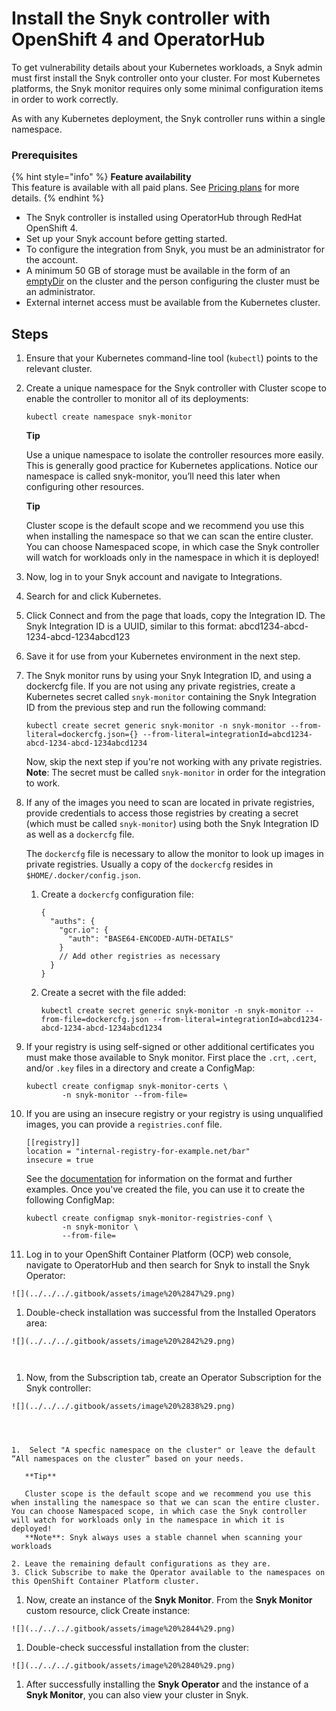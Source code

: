 # Install the Snyk controller with OpenShift 4 and OperatorHub

To get vulnerability details about your Kubernetes workloads, a Snyk admin must first install the Snyk controller onto your cluster. For most Kubernetes platforms, the Snyk monitor requires only some minimal configuration items in order to work correctly.

As with any Kubernetes deployment, the Snyk controller runs within a single namespace.

### Prerequisites

{% hint style="info" %}
**Feature availability**  
This feature is available with all paid plans. See [Pricing plans](https://snyk.io/plans/) for more details.
{% endhint %}

* The Snyk controller is installed using OperatorHub through RedHat OpenShift 4.
* Set up your Snyk account before getting started.
* To configure the integration from Snyk, you must be an administrator for the account.
* A minimum 50 GB of storage must be available in the form of an [emptyDir](https://kubernetes.io/docs/concepts/storage/volumes/#emptydir) on the cluster and the person configuring the cluster must be an administrator.
* External internet access must be available from the Kubernetes cluster.

## Steps

1. Ensure that your Kubernetes command-line tool \(`kubectl`\) points to the relevant cluster.
2. Create a unique namespace for the Snyk controller with Cluster scope to enable the controller to monitor all of its deployments:

   ```text
   kubectl create namespace snyk-monitor
   ```

   **Tip**

   Use a unique namespace to isolate the controller resources more easily. This is generally good practice for Kubernetes applications. Notice our namespace is called snyk-monitor, you’ll need this later when configuring other resources.

   **Tip**

   Cluster scope is the default scope and we recommend you use this when installing the namespace so that we can scan the entire cluster. You can choose Namespaced scope, in which case the Snyk controller will watch for workloads only in the namespace in which it is deployed!

3. Now, log in to your Snyk account and navigate to Integrations.
4. Search for and click Kubernetes.
5. Click Connect and from the page that loads, copy the Integration ID. The Snyk Integration ID is a UUID, similar to this format: abcd1234-abcd-1234-abcd-1234abcd123
6. Save it for use from your Kubernetes environment in the next step.
7. The Snyk monitor runs by using your Snyk Integration ID, and using a dockercfg file. If you are not using any private registries, create a Kubernetes secret called `snyk-monitor` containing the Snyk Integration ID from the previous step and run the following command:

   ```text
   kubectl create secret generic snyk-monitor -n snyk-monitor --from-literal=dockercfg.json={} --from-literal=integrationId=abcd1234-abcd-1234-abcd-1234abcd1234
   ```

   Now, skip the next step if you're not working with any private registries.  
   **Note**: The secret must be called `snyk-monitor` in order for the integration to work.

8. If any of the images you need to scan are located in private registries, provide credentials to access those registries by creating a secret \(which must be called `snyk-monitor`\) using both the Snyk Integration ID as well as a `dockercfg` file.

   The `dockercfg` file is necessary to allow the monitor to look up images in private registries. Usually a copy of the `dockercfg` resides in `$HOME/.docker/config.json`.

   1. Create a `dockercfg` configuration file:

      ```text
      {
        "auths": {
          "gcr.io": {
            "auth": "BASE64-ENCODED-AUTH-DETAILS"
          }
          // Add other registries as necessary
        }
      }
      ```

   2. Create a secret with the file added:

      ```text
      kubectl create secret generic snyk-monitor -n snyk-monitor --from-file=dockercfg.json --from-literal=integrationId=abcd1234-abcd-1234-abcd-1234abcd1234
      ```

9. If your registry is using self-signed or other additional certificates you must make those available to Snyk monitor. First place the `.crt`, `.cert`, and/or `.key` files in a directory and create a ConfigMap:

   ```text
   kubectl create configmap snyk-monitor-certs \
           -n snyk-monitor --from-file=
   ```

10. If you are using an insecure registry or your registry is using unqualified images, you can provide a `registries.conf` file.

    ```text
    [[registry]]
    location = "internal-registry-for-example.net/bar"
    insecure = true
    ```

    See the [documentation](https://github.com/containers/image/blob/master/docs/containers-registries.conf.5.md) for information on the format and further examples. Once you've created the file, you can use it to create the following ConfigMap:

    ```text
    kubectl create configmap snyk-monitor-registries-conf \
            -n snyk-monitor \
            --from-file=
    ```

11. Log in to your OpenShift Container Platform \(OCP\) web console, navigate to OperatorHub and then search for Snyk to install the Snyk Operator:

```text
![](../../../.gitbook/assets/image%20%2847%29.png)

```

1. Double-check installation was successful from the Installed Operators area:  

```text
![](../../../.gitbook/assets/image%20%2842%29.png)

  
```

1. Now, from the Subscription tab, create an Operator Subscription for the Snyk controller:  

```text
![](../../../.gitbook/assets/image%20%2838%29.png)




1.  Select "A specfic namespace on the cluster" or leave the default “All namespaces on the cluster” based on your needs.

   **Tip**

   Cluster scope is the default scope and we recommend you use this when installing the namespace so that we can scan the entire cluster. You can choose Namespaced scope, in which case the Snyk controller will watch for workloads only in the namespace in which it is deployed!  
   **Note**: Snyk always uses a stable channel when scanning your workloads 

2. Leave the remaining default configurations as they are.
3. Click Subscribe to make the Operator available to the namespaces on this OpenShift Container Platform cluster.
```

1. Now, create an instance of the **Snyk Monitor**. From the **Snyk Monitor** custom resource, click Create instance:  

```text
![](../../../.gitbook/assets/image%20%2844%29.png)

```

1. Double-check successful installation from the cluster:  

```text
![](../../../.gitbook/assets/image%20%2840%29.png)

```

1. After successfully installing the **Snyk Operator** and the instance of a **Snyk Monitor**, you can also view your cluster in Snyk.

